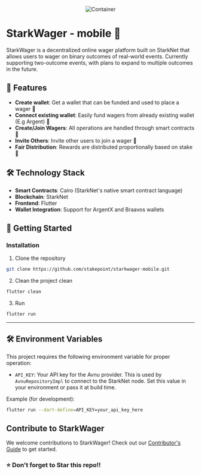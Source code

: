 
<div align="center">
  
  ![Container](https://github.com/user-attachments/assets/9bff87ad-48d6-4237-8139-81d9ff94ede8)
</div>

# StarkWager - mobile 🎲

StarkWager is a decentralized online wager platform built on StarkNet that allows users to wager on binary outcomes of real-world events. Currently supporting two-outcome events, with plans to expand to multiple outcomes in the future.

## 🌟 Features

- **Create wallet**: Get a wallet that can be funded and used to place a wager 🚧
- **Connect existing wallet**: Easily fund wagers from already existing wallet (E.g Argent)  🚧
- **Create/Join Wagers**: All operations are handled through smart contracts  🚧
- **Invite Others**: Invite other users to join a wager  🚧
- **Fair Distribution**: Rewards are distributed proportionally based on stake  🚧


## 🛠 Technology Stack

- **Smart Contracts**: Cairo (StarkNet's native smart contract language)
- **Blockchain**: StarkNet
- **Frontend**: Flutter
- **Wallet Integration**: Support for ArgentX and Braavos wallets


## 🚀 Getting Started

### Installation

1. Clone the repository
```bash
git clone https://github.com/stakepoint/starkwager-mobile.git
```
2. Clean the project clean 
```bash
flutter clean 
```
3. Run 
```bash
flutter run
```
---

## 🛠 Environment Variables

This project requires the following environment variable for proper operation:

- `API_KEY`: Your API key for the Avnu provider. This is used by `AvnuRepositoryImpl` to connect to the StarkNet node. Set this value in your environment or pass it at build time.

Example (for development):
```bash
flutter run --dart-define=API_KEY=your_api_key_here
```


## Contribute to StarkWager
We welcome contributions to StarkWager! Check out our [Contributor's Guide](https://github.com/stakepoint/stark-wager-mobile/blob/dev/CONTRIBUTING.md) to get started.

### ⭐ Don't forget to Star this repo!!

